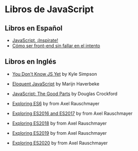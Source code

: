 # Libros de JavaScript

## Libros en Español

- [JavaScript, ¡Inspírate!](https://leanpub.com/javascript-inspirate)
- [Cómo ser front-end sin fallar en el intento](https://www.amazon.com/C%C3%B3mo-ser-front-end-fallar-intento-ebook/dp/B08GL1ZZCQ)

## Libros en Inglés

- [You Don't Know JS Yet](https://github.com/getify/You-Dont-Know-JS) by Kyle Simpson
- [Eloquent JavaScript](https://eloquentjavascript.net/) by Marijn Haverbeke
- [JavaScript: The Good Parts](https://www.oreilly.com/library/view/javascript-the-good/9780596517748/) by Douglas Crockford

- [Exploring ES6](https://exploringjs.com/es6/) by  from Axel Rauschmayer
- [Exploring ES2016 and ES2017](https://exploringjs.com/es2016-es2017/) by  from Axel Rauschmayer
- [Exploring ES2018](https://exploringjs.com/es2018/) by  from Axel Rauschmayer
- [Exploring ES2019](https://exploringjs.com/es2019/) by  from Axel Rauschmayer
- [Exploring ES2020](https://exploringjs.com/es2020/) by  from Axel Rauschmayer
